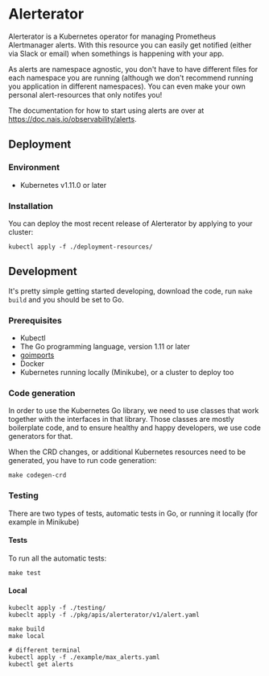 Alerterator
===========

Alerterator is a Kubernetes operator for managing Prometheus Alertmanager alerts. With this resource you can easily get
notified (either via Slack or email) when somethings is happening with your app.

As alerts are namespace agnostic, you don't have to have different files for each namespace you are running (although we
don't recommend running you application in different namespaces). You can even make your own personal alert-resources
that only notifes you!

The documentation for how to start using alerts are over at https://doc.nais.io/observability/alerts.


## Deployment

### Environment

* Kubernetes v1.11.0 or later


### Installation

You can deploy the most recent release of Alerterator by applying to your cluster:

```
kubectl apply -f ./deployment-resources/
```


## Development

It's pretty simple getting started developing, download the code, run `make build` and you should be set to Go.


### Prerequisites

* Kubectl
* The Go programming language, version 1.11 or later
* [goimports](https://godoc.org/golang.org/x/tools/cmd/goimports)
* Docker
* Kubernetes running locally (Minikube), or a cluster to deploy too


### Code generation

In order to use the Kubernetes Go library, we need to use classes that work together with the interfaces in that
library. Those classes are mostly boilerplate code, and to ensure healthy and happy developers, we use code generators
for that.

When the CRD changes, or additional Kubernetes resources need to be generated, you have to run code generation:

```
make codegen-crd
```


### Testing

There are two types of tests, automatic tests in Go, or running it locally (for example in Minikube)


#### Tests

To run all the automatic tests:
```
make test
```


#### Local

```
kubeclt apply -f ./testing/
kubeclt apply -f ./pkg/apis/alerterator/v1/alert.yaml

make build
make local

# different terminal
kubectl apply -f ./example/max_alerts.yaml
kubectl get alerts
```
